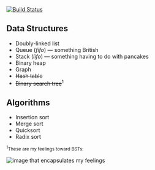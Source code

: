 [![Build Status](https://travis-ci.org/tsnaomi/data_structures.png?branch=master)](https://travis-ci.org/tsnaomi/data_structures)

## Data Structures
- Doubly-linked list
- Queue (*fifo*) — something British
- Stack (*lifo*) — something having to do with pancakes
- Binary heap
- Graph
- ~~Hash table~~
- ~~Binary search tree~~<sup>1</sup>

## Algorithms
- Insertion sort
- Merge sort
- Quicksort
- Radix sort

<sub><sup>1</sup>These are my feelings toward BSTs:</sub>

![image that encapsulates my feelings](http://tsnaomi.net/images/bst.png)
